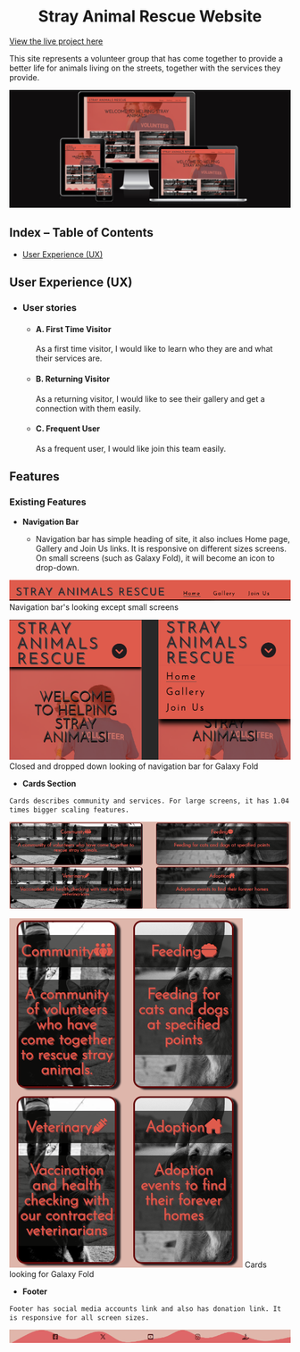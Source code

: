 <h1 align="center">Stray Animal Rescue Website</h1

[View the live project here](https://aksurcos.github.io/stray-animals-rescue//)

This site represents a volunteer group that has come together to provide a better life for animals living on the streets, together with the services they provide. 

![responsive](documentation/imagesreadme/iamresponsive.png)

## Index – Table of Contents
* [User Experience (UX)](#user-experience-ux) 
 
 ## User Experience (UX)

-   ### User stories

    -   #### A. First Time Visitor

        As a first time visitor, I would like to learn who they are and what their services are.

    -   #### B. Returning Visitor

        As a returning visitor, I would like to see their gallery and get a connection with them easily.

    -   #### C. Frequent User
         As a frequent user, I would like join this team easily.

## Features

### Existing Features

-   __Navigation Bar__

    - Navigation bar has simple heading of site, it also inclues Home page, Gallery and Join Us links. It is responsive on different sizes screens. On small screens (such as Galaxy Fold), it will become an icon to drop-down.

![navbar](documentation/imagesreadme/navbar.png)
Navigation bar's looking except small screens

![navbargalaxyfold](documentation/imagesreadme/navbarfold.png)
Closed and dropped down looking of navigation bar for Galaxy Fold

-    __Cards Section__

    Cards describes community and services. For large screens, it has 1.04 times bigger scaling features.

![cards](documentation/imagesreadme/cards.png)

![cards](documentation/imagesreadme/cardsgalaxyfold.png)
    Cards looking for Galaxy Fold

-    __Footer__

    Footer has social media accounts link and also has donation link. It is responsive for all screen sizes.

![footer](documentation/imagesreadme/footer.png)











     
       
     